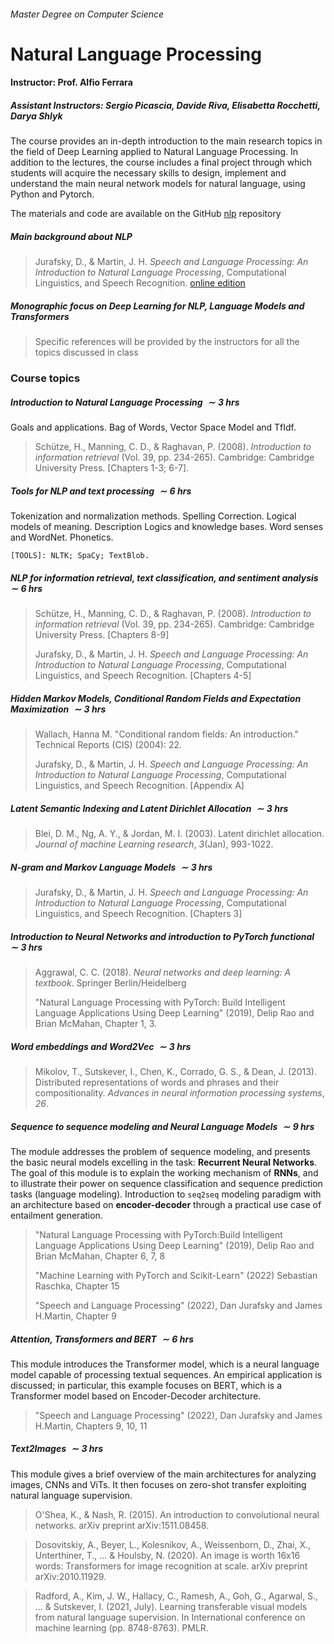 ###### Master Degree on Computer Science

# Natural Language Processing

#### Instructor: Prof. Alfio Ferrara

##### Assistant Instructors: Sergio Picascia, Davide Riva, Elisabetta Rocchetti, Darya Shlyk   

The course provides an in-depth introduction to the main research topics in the field of Deep Learning applied to Natural Language Processing. In addition to the lectures, the course includes a final project through which students will acquire the necessary skills to design, implement and understand the main neural network models for natural language, using Python and Pytorch.

The materials and code are available on the GitHub [nlp](https://github.com/afflint/nlp) repository

##### Main background about NLP

> Jurafsky, D., & Martin, J. H. *Speech and Language Processing: An Introduction to Natural Language Processing*, Computational Linguistics, and Speech Recognition. [online edition](https://web.stanford.edu/~jurafsky/slp3/)

##### Monographic focus on Deep Learning for NLP, Language Models and Transformers

> Specific references will be provided by the instructors for all the topics discussed in class

### Course topics

##### Introduction to Natural Language Processing $\sim 3\ hrs$

Goals and applications. Bag of Words, Vector Space Model and TfIdf.

> Schütze, H., Manning, C. D., & Raghavan, P. (2008). *Introduction to information retrieval* (Vol. 39, pp. 234-265). Cambridge: Cambridge University Press. [Chapters 1-3; 6-7].

##### Tools for NLP and text processing $\sim 6\ hrs$

Tokenization and normalization methods. Spelling Correction. Logical models of meaning. Description Logics and knowledge bases. Word senses and WordNet. Phonetics.

`[TOOLS]: NLTK; SpaCy; TextBlob.`

##### NLP for information retrieval, text classification, and sentiment analysis $\sim 6\ hrs$

> Schütze, H., Manning, C. D., & Raghavan, P. (2008). *Introduction to information retrieval* (Vol. 39, pp. 234-265). Cambridge: Cambridge University Press. [Chapters 8-9]
>
> Jurafsky, D., & Martin, J. H. *Speech and Language Processing: An Introduction to Natural Language Processing*, Computational Linguistics, and Speech Recognition. [Chapters 4-5]

##### Hidden Markov Models, Conditional Random Fields and Expectation Maximization $\sim 3\ hrs$ 

> Wallach, Hanna M. "Conditional random fields: An introduction." Technical Reports (CIS) (2004): 22.
>
> Jurafsky, D., & Martin, J. H. *Speech and Language Processing: An Introduction to Natural Language Processing*, Computational Linguistics, and Speech Recognition. [Appendix A]

##### Latent Semantic Indexing and Latent Dirichlet Allocation $\sim 3\ hrs$

> Blei, D. M., Ng, A. Y., & Jordan, M. I. (2003). Latent dirichlet allocation. *Journal of machine Learning research*, *3*(Jan), 993-1022.

##### N-gram and Markov Language Models $\sim 3\ hrs$

> Jurafsky, D., & Martin, J. H. *Speech and Language Processing: An Introduction to Natural Language Processing*, Computational Linguistics, and Speech Recognition. [Chapters 3]

##### Introduction to Neural Networks and introduction to PyTorch functional $\sim 3\ hrs$

> Aggrawal, C. C. (2018). *Neural networks and deep learning: A textbook*. Springer Berlin/Heidelberg
>
> "Natural Language Processing with PyTorch: Build Intelligent Language Applications Using Deep Learning" (2019), Delip Rao and Brian McMahan, Chapter 1, 3.

##### Word embeddings and Word2Vec $\sim 3\ hrs$

> Mikolov, T., Sutskever, I., Chen, K., Corrado, G. S., & Dean, J. (2013). Distributed representations of words and phrases and their compositionality. *Advances in neural information processing systems*, *26*.

##### Sequence to sequence modeling and Neural Language Models $\sim 9\ hrs$

The module addresses the problem of sequence modeling, and presents the basic neural models excelling in the task: **Recurrent Neural Networks**. The goal of this module is to explain the working mechanism of **RNNs**, and to illustrate their power on sequence classification and sequence prediction tasks (language modeling). Introduction to `seq2seq` modeling paradigm with an architecture based on **encoder-decoder** through a practical use case of entailment generation.

> "Natural Language Processing with PyTorch:Build Intelligent Language Applications Using Deep Learning" (2019), Delip Rao and Brian McMahan, Chapter 6, 7, 8
>
> "Machine Learning with PyTorch and Scikit-Learn" (2022) Sebastian Raschka, Chapter 15
>
> "Speech and Language Processing" (2022), Dan Jurafsky and James H.Martin, Chapter 9

##### Attention, Transformers and BERT $\sim 6\ hrs$

This module introduces the Transformer model, which is a neural language model capable of processing textual sequences. An empirical application is discussed; in particular, this example focuses on BERT, which is a Transformer model based on Encoder-Decoder architecture.

> "Speech and Language Processing" (2022), Dan Jurafsky and James H.Martin, Chapters 9, 10, 11

##### Text2Images $\sim 3\ hrs$ 

This module gives a brief overview of the main architectures for analyzing images, CNNs and ViTs. It then focuses on zero-shot transfer exploiting natural language supervision.

> O'Shea, K., & Nash, R. (2015). An introduction to convolutional neural networks. arXiv preprint arXiv:1511.08458.

> Dosovitskiy, A., Beyer, L., Kolesnikov, A., Weissenborn, D., Zhai, X., Unterthiner, T., ... & Houlsby, N. (2020). An image is worth 16x16 words: Transformers for image recognition at scale. arXiv preprint arXiv:2010.11929.

> Radford, A., Kim, J. W., Hallacy, C., Ramesh, A., Goh, G., Agarwal, S., ... & Sutskever, I. (2021, July). Learning transferable visual models from natural language supervision. In International conference on machine learning (pp. 8748-8763). PMLR.
